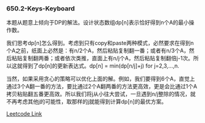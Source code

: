 ### 650.2-Keys-Keyboard

本题从题意上倾向于DP的解法。设计状态数组dp[n]表示恰好得到n个A的最小操作数。

我们思考dp[n]怎么得到。考虑到只有copy和paste两种模式，必然要求在得到n个A之前，纸面上必然是：有n/2个A，然后粘贴复制翻一番；或者有n/3个A，然后粘贴复制翻两番；或者依次类推，直面上有n/j个A，然后粘贴复制翻倍j-1次。所以这就得到了dp[n]的更新表达式。dp[n] = min(dp[n/j]+j) for j=2,3,...,n.

当然，如果采用贪心的策略可以优化上面的解。例如，我们要得到6个A，直觉上通过3个A翻一番的方法，要比通过2个A翻两番的方法更高效，更是会比通过1个A拷贝粘贴翻五番更高效。所以我们将j从小往大尝试，一旦遇到n/j整除的情况，就不再考虑其他j的可能性，取那样的j就能得到计算dp[n]的最优方案。


[Leetcode Link](https://leetcode.com/problems/2-keys-keyboard)
